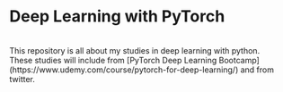 # Deep Learning with PyTorch
<br>
This repository is all about my studies in deep learning with python. 
<br>
These studies will include from [PyTorch Deep Learning Bootcamp](https://www.udemy.com/course/pytorch-for-deep-learning/) and from twitter.
<br>
